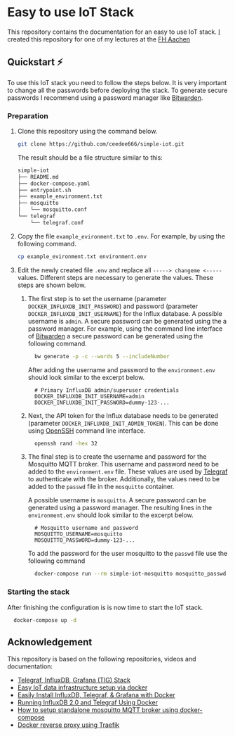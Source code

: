 # Easy to use IoT Stack

This repository contains the documentation for an easy to use IoT stack.
[I](https://drumm.sh) created this repository for one of my lectures at the [FH Aachen](http://fh-aachen.de)

## Quickstart ⚡

To use this IoT stack you need to follow the steps below. It is very important
to change all the passwords before deploying the stack. To generate secure passwords
I recommend using a password manager like [Bitwarden](https://bitwarden.com).

### Preparation

1. Clone this repository using the command below.

   ```zsh
   git clone https://github.com/ceedee666/simple-iot.git
   ```

   The result should be a file structure similar to this:

   ```zsh
   simple-iot
   ├── README.md
   ├── docker-compose.yaml
   ├── entrypoint.sh
   ├── example_environment.txt
   ├── mosquitto
   │   └── mosquitto.conf
   └── telegraf
       └── telegraf.conf
   ```

1. Copy the file `example_evironment.txt` to `.env`. For example, by
   using the following command.

   ```zsh
   cp example_evironment.txt environment.env
   ```

1. Edit the newly created file `.env` and replace all `-----> changeme <-----` values.
   Different steps are necessary to generate the values. These steps are shown below.

   1. The first step is to set the username (parameter `DOCKER_INFLUXDB_INIT_PASSWORD`)
      and password (parameter `DOCKER_INFLUXDB_INIT_USERNAME`) for the Influx database.
      A possible username is `admin`. A secure password can be generated using the
      a password manager. For example, using the command line interface of [Bitwarden](https://bitwarden.com)
      a secure password can be generated using the following command.

      ```zsh
        bw generate -p -c --words 5 --includeNumber
      ```

      After adding the username and password to the `environment.env` should look
      similar to the excerpt below.

      ```env
        # Primary InfluxDB admin/superuser credentials
        DOCKER_INFLUXDB_INIT_USERNAME=admin
        DOCKER_INFLUXDB_INIT_PASSWORD=dummy-123-...
      ```

   1. Next, the API token for the Influx database needs to be generated
      (parameter `DOCKER_INFLUXDB_INIT_ADMIN_TOKEN`). This can be done using
      [OpenSSH](https://www.openssh.com/) command line interface.

      ```zsh
        openssh rand -hex 32
      ```

   1. The final step is to create the username and password for the
      Mosquitto MQTT broker.
      This username and password need to be added to the `environment.env` file.
      These values are used by [Telegraf](https://github.com/influxdata/telegraf)
      to authenticate with the broker.
      Additionally, the values need to be added to the `passwd` file in the
      `mosquitto` container.

      A possible username is `mosquitto`. A secure password can be generated using
      a password manager. The resulting lines in the `environment.env` should look
      similar to the excerpt below.

      ```env
        # Mosquitto username and password
        MOSQUITTO_USERNAME=mosquitto
        MOSQUITTO_PASSWORD=dummy-123-...
      ```

      To add the password for the user mosquitto to the `passwd` file use the
      following command

      ```zsh
        docker-compose run --rm simple-iot-mosquitto mosquitto_passwd -c /mosquitto/conf/passwd mosquitto
      ```

### Starting the stack

After finishing the configuration is is now time to start the IoT stack.

```zsh
  docker-compose up -d
```

## Acknowledgement

This repository is based on the following repositories, videos and documentation:

- [Telegraf, InfluxDB, Grafana (TIG) Stack](https://github.com/huntabyte/tig-stack)
- [Easy IoT data infrastructure setup via docker](https://github.com/Miceuz/docker-compose-mosquitto-influxdb-telegraf-grafana)
- [Easily Install InfluxDB, Telegraf, & Grafana with Docker](https://youtu.be/QGG_76OmRnA)
- [Running InfluxDB 2.0 and Telegraf Using Docker](https://www.influxdata.com/blog/running-influxdb-2-0-and-telegraf-using-docker/)
- [How to setup standalone mosquitto MQTT broker using docker-compose](https://techoverflow.net/2021/11/25/how-to-setup-standalone-mosquitto-mqtt-broker-using-docker-compose/)
- [Docker reverse proxy using Traefik](https://accesto.com/blog/docker-reverse-proxy-using-traefik/)

